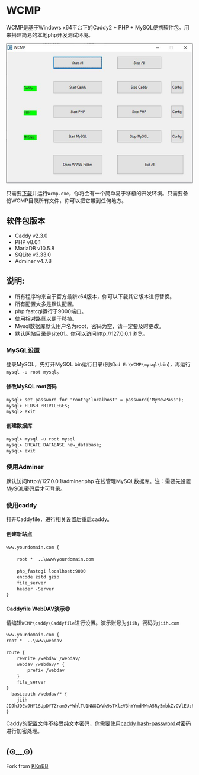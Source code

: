 # WCMP
WCMP是基于Windows x64平台下的Caddy2 + PHP + MySQL便携软件包。用来搭建简易的本地php开发测试环境。

![image](https://github.com/jiix/WCMP/raw/main/screenshot.jpg)

只需要[下载](https://github.com/jiix/WCMP/releases)并运行`Wcmp.exe`，你将会有一个简单易于移植的开发环境。只需要备份WCMP目录所有文件，你可以把它带到任何地方。

## 软件包版本
* Caddy v2.3.0
* PHP v8.0.1
* MariaDB v10.5.8
* SQLite v3.33.0
* Adminer v4.7.8

## 说明:

* 所有程序均来自于官方最新x64版本，你可以下载其它版本进行替换。
* 所有配置大多是默认配置。
* php fastcgi运行于9000端口。
* 使用相对路径以便于移植。
* Mysql数据库默认用户名为root，密码为空，请一定要及时更改。
* 默认网站目录是site01。你可以访问http://127.0.0.1 浏览。

### MySQL设置
登录MySQL，先打开MySQL bin运行目录(例如`cd E:\WCMP\mysql\bin`)，再运行`mysql -u root mysql`。
#### 修改MySQL root密码
```
mysql> set password for 'root'@'localhost' = password('MyNewPass');
mysql> FLUSH PRIVILEGES;
mysql> exit
```
#### 创建数据库
```
mysql> mysql -u root mysql
mysql> CREATE DATABASE new_database;
mysql> exit
```

### 使用Adminer
默认访问http://127.0.0.1/adminer.php 在线管理MySQL数据库。注：需要先设置MySQL密码后才可登录。

### 使用caddy
打开Caddyfile，进行相关设置后重启caddy。
#### 创建新站点
```
www.yourdomain.com {

    root *  ..\www\yourdomain.com
    
    php_fastcgi localhost:9000
    encode zstd gzip 
    file_server
    header -Server
}
```

#### Caddyfile WebDAV演示😄
请编辑`WCMP\caddy\Caddyfile`进行设置。演示账号为`jiih`，密码为`jiih.com`
```
www.yourdomain.com {
root *  ..\www\webdav

route {
 	rewrite /webdav /webdav/
	webdav /webdav/* {
		prefix /webdav
	}
	file_server
}
  basicauth /webdav/* {
	jiih JDJhJDEwJHY1SUpDYTZram9vMWhlTU1NNGZWVk9sTXlzV3hYYmdMWnA5Ry5mbkZvOVlEUzFBU2RERzUy
}
```
Caddy的配置文件不接受纯文本密码，你需要使用[caddy hash-password](https://caddyserver.com/docs/command-line#caddy-hash-password)对密码进行加密处理。
## (⊙﹏⊙)
Fork from [KKnBB](https://kknbb.com/stories/wcmp-windowscaddy2phpmysql-all-in-1-portable-package/)
